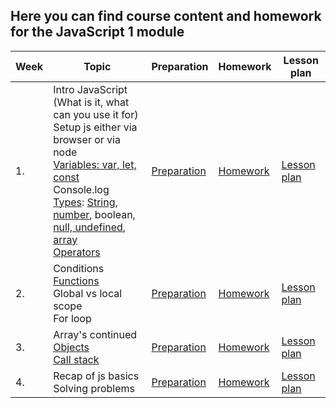 ## Here you can find course content and homework for the JavaScript 1 module

| Week | Topic | Preparation | Homework | Lesson plan |
| ---- | ----- | ----------- | -------- |------------ |
|1.| Intro JavaScript (What is it, what can you use it for) <br> Setup js either via browser or via node <br> [Variables: var, let, const](week1/readme.md#variables) <br> Console.log <br> [Types](week1/readme.md#Types): [String](week1/readme.md#String), [number](week1/readme.md#Number), boolean, [null, undefined](week1/readme.md#Null--undefined), [array](week1/readme.md#Array) <br> [Operators](week1/readme.md#comparison-operators)|[Preparation](week1/preparation.md)|[Homework](week1/homework.md)|[Lesson plan](week1/lesson-plan.md)|
|2.| Conditions <br> [Functions](week2/readme.md#Functions) <br> Global vs local scope <br> For loop |[Preparation](week2/preparation.md)|[Homework](week2/homework.md)|[Lesson plan](week2/lesson-plan.md)|
|3.| Array's continued <br> [Objects](week3/readme.md#Objects) <br> [Call stack](week3/readme.md#Call-stack) | [Preparation](week3/preparation.md)|[Homework](week3/homework.md) | [Lesson plan](week3/lesson-plan.md)|
|4.| Recap of js basics <br> Solving problems | [Preparation](week4/preparation.md)|[Homework](week4/homework.md) | [Lesson plan](week4/lesson-plan.md)|
